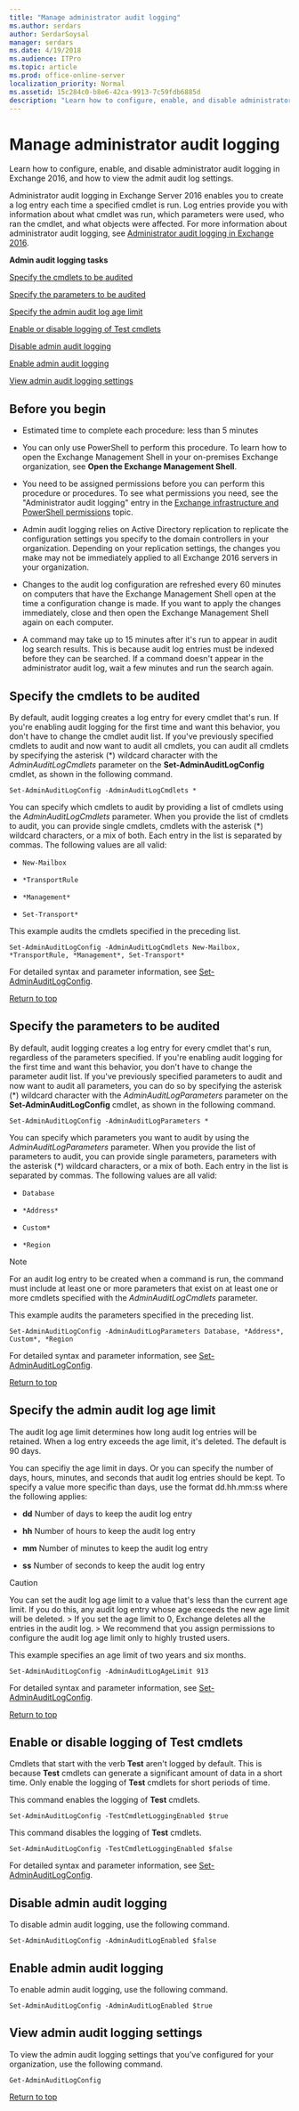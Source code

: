 ```yaml
---
title: "Manage administrator audit logging"
ms.author: serdars
author: SerdarSoysal
manager: serdars
ms.date: 4/19/2018
ms.audience: ITPro
ms.topic: article
ms.prod: office-online-server
localization_priority: Normal
ms.assetid: 15c284c0-b8e6-42ca-9913-7c59fdb6885d
description: "Learn how to configure, enable, and disable administrator audit logging in Exchange 2016, and how to view the admit audit log settings."
---
```


# Manage administrator audit logging

Learn how to configure, enable, and disable administrator audit logging in Exchange 2016, and how to view the admit audit log settings.
  
Administrator audit logging in Exchange Server 2016 enables you to create a log entry each time a specified cmdlet is run. Log entries provide you with information about what cmdlet was run, which parameters were used, who ran the cmdlet, and what objects were affected. For more information about administrator audit logging, see [Administrator audit logging in Exchange 2016](admin-audit-logging.md).
  
 **Admin audit logging tasks**
  
[Specify the cmdlets to be audited](manage-admin-audit-logging.md#cmdlets)
  
[Specify the parameters to be audited](manage-admin-audit-logging.md#parameters)
  
[Specify the admin audit log age limit](manage-admin-audit-logging.md#agelimit)
  
[Enable or disable logging of Test cmdlets](manage-admin-audit-logging.md#testcmdlets)
  
[Disable admin audit logging](manage-admin-audit-logging.md#disable)
  
[Enable admin audit logging](manage-admin-audit-logging.md#enable)
  
[View admin audit logging settings](manage-admin-audit-logging.md#viewauditlog)
  
## Before you begin

- Estimated time to complete each procedure: less than 5 minutes
    
- You can only use PowerShell to perform this procedure. To learn how to open the Exchange Management Shell in your on-premises Exchange organization, see **Open the Exchange Management Shell**.
    
- You need to be assigned permissions before you can perform this procedure or procedures. To see what permissions you need, see the "Administrator audit logging" entry in the [Exchange infrastructure and PowerShell permissions](../../permissions/feature-permissions/infrastructure-perms.md) topic. 
    
- Admin audit logging relies on Active Directory replication to replicate the configuration settings you specify to the domain controllers in your organization. Depending on your replication settings, the changes you make may not be immediately applied to all Exchange 2016 servers in your organization.
    
- Changes to the audit log configuration are refreshed every 60 minutes on computers that have the Exchange Management Shell open at the time a configuration change is made. If you want to apply the changes immediately, close and then open the Exchange Management Shell again on each computer.
    
- A command may take up to 15 minutes after it's run to appear in audit log search results. This is because audit log entries must be indexed before they can be searched. If a command doesn't appear in the administrator audit log, wait a few minutes and run the search again.
    
## Specify the cmdlets to be audited
<a name="cmdlets"> </a>

By default, audit logging creates a log entry for every cmdlet that's run. If you're enabling audit logging for the first time and want this behavior, you don't have to change the cmdlet audit list. If you've previously specified cmdlets to audit and now want to audit all cmdlets, you can audit all cmdlets by specifying the asterisk (*) wildcard character with the  _AdminAuditLogCmdlets_ parameter on the **Set-AdminAuditLogConfig** cmdlet, as shown in the following command. 
  
```
Set-AdminAuditLogConfig -AdminAuditLogCmdlets *
```

You can specify which cmdlets to audit by providing a list of cmdlets using the  _AdminAuditLogCmdlets_ parameter. When you provide the list of cmdlets to audit, you can provide single cmdlets, cmdlets with the asterisk (*) wildcard characters, or a mix of both. Each entry in the list is separated by commas. The following values are all valid: 
  
-  `New-Mailbox`
    
-  `*TransportRule`
    
-  `*Management*`
    
-  `Set-Transport*`
    
This example audits the cmdlets specified in the preceding list.
  
```
Set-AdminAuditLogConfig -AdminAuditLogCmdlets New-Mailbox, *TransportRule, *Management*, Set-Transport*
```

For detailed syntax and parameter information, see [Set-AdminAuditLogConfig](http://technet.microsoft.com/library/9d77294d-a501-4af6-8c3b-753235c741a7.aspx).
  
[Return to top](manage-admin-audit-logging.md#top)
  
## Specify the parameters to be audited
<a name="parameters"> </a>

By default, audit logging creates a log entry for every cmdlet that's run, regardless of the parameters specified. If you're enabling audit logging for the first time and want this behavior, you don't have to change the parameter audit list. If you've previously specified parameters to audit and now want to audit all parameters, you can do so by specifying the asterisk (*) wildcard character with the  _AdminAuditLogParameters_ parameter on the **Set-AdminAuditLogConfig** cmdlet, as shown in the following command. 
  
```
Set-AdminAuditLogConfig -AdminAuditLogParameters *
```

You can specify which parameters you want to audit by using the  _AdminAuditLogParameters_ parameter. When you provide the list of parameters to audit, you can provide single parameters, parameters with the asterisk (*) wildcard characters, or a mix of both. Each entry in the list is separated by commas. The following values are all valid: 
  
-  `Database`
    
-  `*Address*`
    
-  `Custom*`
    
-  `*Region`
    
> [!NOTE]
> For an audit log entry to be created when a command is run, the command must include at least one or more parameters that exist on at least one or more cmdlets specified with the  _AdminAuditLogCmdlets_ parameter. 
  
This example audits the parameters specified in the preceding list.
  
```
Set-AdminAuditLogConfig -AdminAuditLogParameters Database, *Address*, Custom*, *Region
```

For detailed syntax and parameter information, see [Set-AdminAuditLogConfig](http://technet.microsoft.com/library/9d77294d-a501-4af6-8c3b-753235c741a7.aspx).
  
[Return to top](manage-admin-audit-logging.md#top)
  
## Specify the admin audit log age limit
<a name="agelimit"> </a>

The audit log age limit determines how long audit log entries will be retained. When a log entry exceeds the age limit, it's deleted. The default is 90 days.
  
You can specifiy the age limit in days. Or you can specify the number of days, hours, minutes, and seconds that audit log entries should be kept. To specify a value more specific than days, use the format dd.hh.mm:ss where the following applies:
  
- **dd** Number of days to keep the audit log entry 
    
- **hh** Number of hours to keep the audit log entry 
    
- **mm** Number of minutes to keep the audit log entry 
    
- **ss** Number of seconds to keep the audit log entry 
    
> [!CAUTION]
> You can set the audit log age limit to a value that's less than the current age limit. If you do this, any audit log entry whose age exceeds the new age limit will be deleted. > If you set the age limit to 0, Exchange deletes all the entries in the audit log. > We recommend that you assign permissions to configure the audit log age limit only to highly trusted users. 
  
This example specifies an age limit of two years and six months.
  
```
Set-AdminAuditLogConfig -AdminAuditLogAgeLimit 913
```

For detailed syntax and parameter information, see [Set-AdminAuditLogConfig](http://technet.microsoft.com/library/9d77294d-a501-4af6-8c3b-753235c741a7.aspx).
  
[Return to top](manage-admin-audit-logging.md#top)
  
## Enable or disable logging of Test cmdlets
<a name="testcmdlets"> </a>

Cmdlets that start with the verb **Test** aren't logged by default. This is because **Test** cmdlets can generate a significant amount of data in a short time. Only enable the logging of **Test** cmdlets for short periods of time. 
  
This command enables the logging of **Test** cmdlets. 
  
```
Set-AdminAuditLogConfig -TestCmdletLoggingEnabled $true
```

This command disables the logging of **Test** cmdlets. 
  
```
Set-AdminAuditLogConfig -TestCmdletLoggingEnabled $false
```

For detailed syntax and parameter information, see [Set-AdminAuditLogConfig](http://technet.microsoft.com/library/9d77294d-a501-4af6-8c3b-753235c741a7.aspx).
  
## Disable admin audit logging
<a name="disable"> </a>

To disable admin audit logging, use the following command.
  
```
Set-AdminAuditLogConfig -AdminAuditLogEnabled $false
```

## Enable admin audit logging
<a name="enable"> </a>

To enable admin audit logging, use the following command.
  
```
Set-AdminAuditLogConfig -AdminAuditLogEnabled $true
```

## View admin audit logging settings
<a name="viewauditlog"> </a>

To view the admin audit logging settings that you've configured for your organization, use the following command.
  
```
Get-AdminAuditLogConfig
```

[Return to top](manage-admin-audit-logging.md#top)
  

